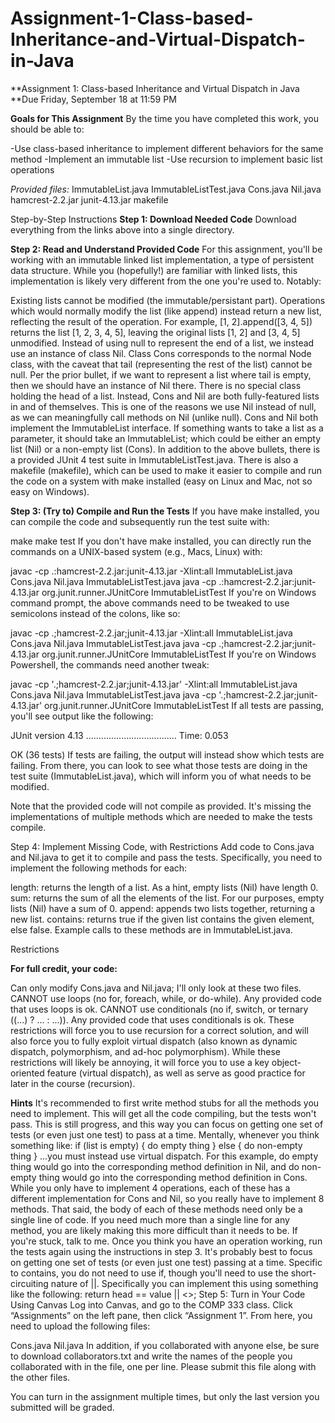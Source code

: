# Assignment-1-Class-based-Inheritance-and-Virtual-Dispatch-in-Java
**Assignment 1: Class-based Inheritance and Virtual Dispatch in Java
**Due Friday, September 18 at 11:59 PM

**Goals for This Assignment**
By the time you have completed this work, you should be able to:

   -Use class-based inheritance to implement different behaviors for the same method
   -Implement an immutable list
   -Use recursion to implement basic list operations

*Provided files:*
  ImmutableList.java
  ImmutableListTest.java
  Cons.java
  Nil.java
  hamcrest-2.2.jar
  junit-4.13.jar
  makefile
  
Step-by-Step Instructions
**Step 1: Download Needed Code**
Download everything from the links above into a single directory.

**Step 2: Read and Understand Provided Code**
For this assignment, you'll be working with an immutable linked list implementation, a type of persistent data structure. While you (hopefully!) are familiar with linked lists, this implementation is likely very different from the one you're used to. Notably:

  Existing lists cannot be modified (the immutable/persistant part). Operations which would normally modify the list (like append) instead return a new list, reflecting the result of the operation. For example, [1, 2].append([3, 4, 5]) returns the list [1, 2, 3, 4, 5], leaving the original lists [1, 2] and [3, 4, 5] unmodified.
Instead of using null to represent the end of a list, we instead use an instance of class Nil.
Class Cons corresponds to the normal Node class, with the caveat that tail (representing the rest of the list) cannot be null. Per the prior bullet, if we want to represent a list where tail is empty, then we should have an instance of Nil there.
There is no special class holding the head of a list. Instead, Cons and Nil are both fully-featured lists in and of themselves. This is one of the reasons we use Nil instead of null, as we can meaningfully call methods on Nil (unlike null).
Cons and Nil both implement the ImmutableList interface. If something wants to take a list as a parameter, it should take an ImmutableList; which could be either an empty list (Nil) or a non-empty list (Cons).
In addition to the above bullets, there is a provided JUnit 4 test suite in ImmutableListTest.java. There is also a makefile (makefile), which can be used to make it easier to compile and run the code on a system with make installed (easy on Linux and Mac, not so easy on Windows).

**Step 3: (Try to) Compile and Run the Tests**
If you have make installed, you can compile the code and subsequently run the test suite with:

make
make test
If you don't have make installed, you can directly run the commands on a UNIX-based system (e.g., Macs, Linux) with:

javac -cp .:hamcrest-2.2.jar:junit-4.13.jar -Xlint:all ImmutableList.java Cons.java Nil.java ImmutableListTest.java
java -cp .:hamcrest-2.2.jar:junit-4.13.jar org.junit.runner.JUnitCore ImmutableListTest
If you're on Windows command prompt, the above commands need to be tweaked to use semicolons instead of the colons, like so:

javac -cp .;hamcrest-2.2.jar;junit-4.13.jar -Xlint:all ImmutableList.java Cons.java Nil.java ImmutableListTest.java
java -cp .;hamcrest-2.2.jar;junit-4.13.jar org.junit.runner.JUnitCore ImmutableListTest
If you're on Windows Powershell, the commands need another tweak:

javac -cp '.;hamcrest-2.2.jar;junit-4.13.jar' -Xlint:all ImmutableList.java Cons.java Nil.java ImmutableListTest.java
java -cp '.;hamcrest-2.2.jar;junit-4.13.jar' org.junit.runner.JUnitCore ImmutableListTest
If all tests are passing, you'll see output like the following:

JUnit version 4.13
....................................
Time: 0.053

OK (36 tests)
If tests are failing, the output will instead show which tests are failing. From there, you can look to see what those tests are doing in the test suite (ImmutableList.java), which will inform you of what needs to be modified.

Note that the provided code will not compile as provided. It's missing the implementations of multiple methods which are needed to make the tests compile.

Step 4: Implement Missing Code, with Restrictions
Add code to Cons.java and Nil.java to get it to compile and pass the tests. Specifically, you need to implement the following methods for each:

length: returns the length of a list. As a hint, empty lists (Nil) have length 0.
sum: returns the sum of all the elements of the list. For our purposes, empty lists (Nil) have a sum of 0.
append: appends two lists together, returning a new list.
contains: returns true if the given list contains the given element, else false.
Example calls to these methods are in ImmutableList.java.

Restrictions

**For full credit, your code:**

Can only modify Cons.java and Nil.java; I'll only look at these two files.
CANNOT use loops (no for, foreach, while, or do-while). Any provided code that uses loops is ok.
CANNOT use conditionals (no if, switch, or ternary ((...) ? ... : ...)). Any provided code that uses conditionals is ok.
These restrictions will force you to use recursion for a correct solution, and will also force you to fully exploit virtual dispatch (also known as dynamic dispatch, polymorphism, and ad-hoc polymorphism). While these restrictions will likely be annoying, it will force you to use a key object-oriented feature (virtual dispatch), as well as serve as good practice for later in the course (recursion).

**Hints**
It's recommended to first write method stubs for all the methods you need to implement. This will get all the code compiling, but the tests won't pass. This is still progress, and this way you can focus on getting one set of tests (or even just one test) to pass at a time.
Mentally, whenever you think something like:
if (list is empty) {
  do empty thing
} else {
  do non-empty thing
}
...you must instead use virtual dispatch. For this example, do empty thing would go into the corresponding method definition in Nil, and do non-empty thing would go into the corresponding method definition in Cons.
While you only have to implement 4 operations, each of these has a different implementation for Cons and Nil, so you really have to implement 8 methods. That said, the body of each of these methods need only be a single line of code. If you need much more than a single line for any method, you are likely making this more difficult than it needs to be. If you're stuck, talk to me.
Once you think you have an operation working, run the tests again using the instructions in step 3. It's probably best to focus on getting one set of tests (or even just one test) passing at a time.
Specific to contains, you do not need to use if, though you'll need to use the short-circuiting nature of ||. Specifically you can implement this using something like the following:
  return head == value || <<recursive call>>;
Step 5: Turn in Your Code Using Canvas
Log into Canvas, and go to the COMP 333 class. Click “Assignments” on the left pane, then click “Assignment 1”. From here, you need to upload the following files:

Cons.java
Nil.java
In addition, if you collaborated with anyone else, be sure to download collaborators.txt and write the names of the people you collaborated with in the file, one per line. Please submit this file along with the other files.

You can turn in the assignment multiple times, but only the last version you submitted will be graded.

